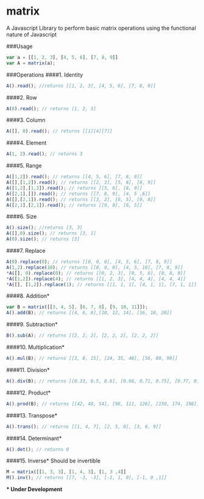 matrix
======

A Javascript Library to perform basic matrix operations using the functional nature of Javascript

###Usage
```javascript
var a = [[1, 2, 3], [4, 5, 6], [7, 8, 9]]
var A = matrix(a);
```

###Operations
####1. Identity
```javascript
A().read(); //returns [[1, 2, 3], [4, 5, 6], [7, 8, 9]]
```
####2. Row
```javascript
A(0).read(); // returns [1, 2, 3]
```
####3. Column
```javascript
A([], 0).read(); // returns [[1][4][7]]
```
####4. Element
```javascript
A(1, 2).read(); // returns 3
```
####5. Range
```javascript
A([1,2]).read(); // returns [[4, 5, 6], [7, 8, 9]]
A([],[1,2]).read(); // returns [[2, 3], [5, 6], [8, 9]]
A([1,2],[1,2]).read(); // returns [[5, 6], [8, 9]]
A([2,1],[]).read(); // returns [[7, 8, 9], [4, 5 ,6]]
A([],[2,1]).read(); // returns [[3, 2], [6, 5], [9, 8]]
A([2,1],[2,1]).read(); // returns [[9, 8], [6, 5]]
```
####6. Size
```javascript
A().size(); //returns [3, 3]
A([],0).size(); // returns [3, 1]
A(0).size(); // returns [3]
```
####7. Replace
```javascript
A(0).replace(0); // returns [[0, 0, 0], [4, 5, 6], [7, 8, 9]]
A(1,2).replace(10); // returns [[0, 0, 0], [4, 5, 10], [7, 8, 9]]
*A([], 0).replace(0); // returns [[0, 2, 3], [0, 5, 6], [0, 8, 9]]
*A([1,2]).replace(4); // returns [[1, 2, 3], [4, 4, 4], [4, 4, 4]]
*A([], [1,2]).replace(1); // returns [[1, 1, 1], [4, 1, 1], [7, 1, 1]]
```
####8. Addition*
```javascript
var B = matrix([[3, 4, 5], [6, 7, 8], [9, 10, 11]]);
A().add(B); // returns [[4, 6, 8],[10, 12, 14], [16, 18, 20]]
```
####9. Subtraction*
```javascript
B().sub(A); // returns [[2, 2, 2], [2, 2, 2], [2, 2, 2]]
```
####10. Multiplication*
```javascript
A().mul(B); // returns [[3, 8, 15], [24, 35, 48], [56, 80, 99]]
```
####11. Division*
```javascript
A().div(B); // returns [[0.33, 0.5, 0.6], [0.66, 0.71, 0.75], [0.77, 0.8, 0.81]]
```
####12. Product*
```javascript
A().prod(B); // returns [[42, 48, 54], [96, 111, 126], [150, 174, 198]]
```
####13. Transpose*
```javascript
A().trans(); // returns [[1, 4, 7], [2, 5, 8], [3, 6, 9]]
```
####14. Determinant*
```javascript
A().det(); // returns 0
```
####15. Inverse*
Should be invertible
```javascript
M = matrix([[1, 3, 3], [1, 4, 3], [1, 3 ,4]]
M().inv(); // returns [[7, -3, -3], [-1, 1, 0], [-1, 0 ,1]]
```

__* Under Development__